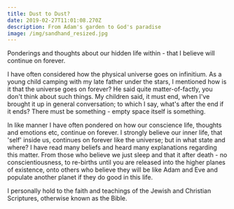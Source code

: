 ```yaml
---
title: Dust to Dust?
date: 2019-02-27T11:01:08.270Z
description: From Adam's garden to God's paradise
image: /img/sandhand_resized.jpg
---
```

Ponderings and thoughts about our hidden life within - that I believe will continue on forever.

I have often considered how the physical universe goes on infinitium.  As a young child camping with my late father under the stars, I mentioned how is it that the universe goes on forever?  He said quite matter-of-factly, you don't think about such things.  My children said, it must end, when I've brought it up in general conversation; to which I say, what's after the end if it ends?  There must be something - empty space itself is something.

In like manner I have often pondered on how our conscience life, thoughts and emotions etc, continue on forever.  I strongly believe our inner life, that 'self' inside us, continues on forever like the universe; but in what state and where?  I have read many beliefs and heard many explanations regarding this matter.  From those who believe we just sleep and that it after death - no conscientiousness, to re-births until you are released into the higher planes of existence, onto others who believe they will be like Adam and Eve and populate another planet if they do good in this life. 

I personally hold to the faith and teachings of the Jewish and Christian Scriptures, otherwise known as the Bible.

